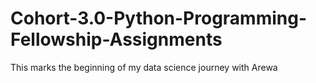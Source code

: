 # Cohort-3.0-Python-Programming-Fellowship-Assignments
This marks the beginning of my data science journey with Arewa
